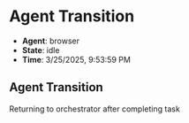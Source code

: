 # Agent Transition

- **Agent**: browser
- **State**: idle
- **Time**: 3/25/2025, 9:53:59 PM

## Agent Transition

Returning to orchestrator after completing task

